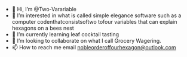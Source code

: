 - 👋 Hi, I’m @Two-Varariable
- 👀 I’m interested in what is called simple elegance software such as a computer codenthatconsistsoftwo tofour variables that can explain hexagons on a bees nest
- 🌱 I’m currently learning leaf cocktail tasting
- 💞️ I’m looking to collaborate on what I call Grocery Wagering.
- 📫 How to reach me email nobleorderoffourhexagon@outlook.com

<!---
Two-Varariable/Two-Varariable is a ✨ special ✨ repository because its `README.md` (this file) appears on your GitHub profile.
You can click the Preview link to take a look at your changes.
--->
